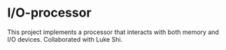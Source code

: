 # I/O-processor
This project implements a processor that interacts with both memory and I/O devices. Collaborated with Luke Shi.
